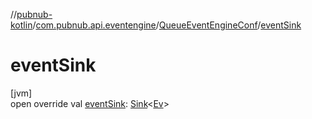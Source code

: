 //[pubnub-kotlin](../../../index.md)/[com.pubnub.api.eventengine](../index.md)/[QueueEventEngineConf](index.md)/[eventSink](event-sink.md)

# eventSink

[jvm]\
open override val [eventSink](event-sink.md): [Sink](../-sink/index.md)&lt;[Ev](index.md)&gt;
